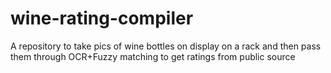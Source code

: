 # wine-rating-compiler
A repository to take pics of wine bottles on display on a rack and then pass them through OCR+Fuzzy matching to get ratings from public source
